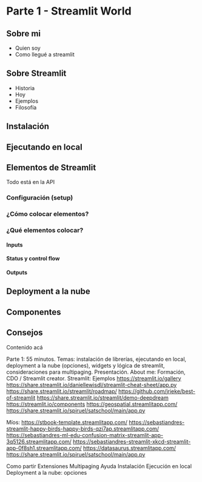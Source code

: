 # Parte 1 - Streamlit World

## Sobre mi
- Quien soy
- Como llegué a streamlit

## Sobre Streamlit
- Historia
- Hoy
- Ejemplos
- Filosofía

## Instalación

## Ejecutando en local

## Elementos de Streamlit
Todo está en la API

### Configuración (setup)

### ¿Cómo colocar elementos?

### ¿Qué elementos colocar?

#### Inputs

#### Status y control flow

#### Outputs

## Deployment a la nube

## Componentes

## Consejos

Contenido acá


Parte 1: 55 minutos. Temas: instalación de librerías, ejecutando en local, deployment a la nube (opciones), widgets y lógica de streamlit, consideraciones para multipaging.
Presentación.
About me: Formación, CDO / Streamlit creator.
Streamlit:
Ejemplos
https://streamlit.io/gallery
https://share.streamlit.io/daniellewisdl/streamlit-cheat-sheet/app.py
https://share.streamlit.io/streamlit/roadmap/
https://github.com/jrieke/best-of-streamlit 
https://share.streamlit.io/streamlit/demo-deepdream
https://streamlit.io/components
https://geospatial.streamlitapp.com/
https://share.streamlit.io/spiruel/satschool/main/app.py  
 
Míos:
https://stbook-template.streamlitapp.com/
https://sebastiandres-streamlit-happy-birds-happy-birds-qzi7ap.streamlitapp.com/ 
https://sebastiandres-ml-edu-confusion-matrix-streamlit-app-3q5126.streamlitapp.com/
https://sebastiandres-streamlit-xkcd-streamlit-app-0f8sh1.streamlitapp.com/ 
https://datasaurus.streamlitapp.com/
https://share.streamlit.io/spiruel/satschool/main/app.py  

Como partir
Extensiones
Multipaging
Ayuda
Instalación
Ejecución en local
Deployment a la nube: opciones